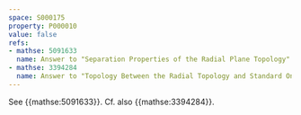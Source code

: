 ```yaml
---
space: S000175
property: P000010
value: false
refs:
- mathse: 5091633
  name: Answer to "Separation Properties of the Radial Plane Topology"
- mathse: 3394284
  name: Answer to "Topology Between the Radial Topology and Standard One on R^2"
---
```


See {{mathse:5091633}}. Cf. also {{mathse:3394284}}.
